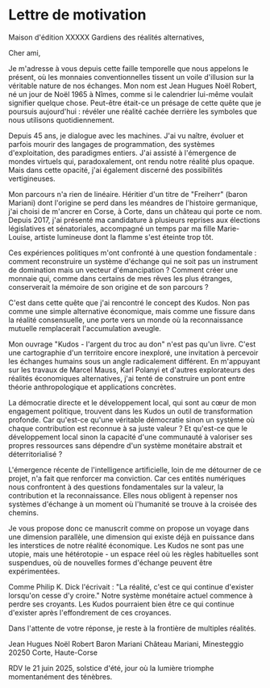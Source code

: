 # Lettre de motivation

Maison d'édition XXXXX
Gardiens des réalités alternatives,

Cher ami,

Je m'adresse à vous depuis cette faille temporelle que nous appelons le présent, où les monnaies conventionnelles tissent un voile d'illusion sur la véritable nature de nos échanges. Mon nom est Jean Hugues Noël Robert, né un jour de Noël 1965 à Nîmes, comme si le calendrier lui-même voulait signifier quelque chose. Peut-être était-ce un présage de cette quête que je poursuis aujourd'hui : révéler une réalité cachée derrière les symboles que nous utilisons quotidiennement.

Depuis 45 ans, je dialogue avec les machines. J'ai vu naître, évoluer et parfois mourir des langages de programmation, des systèmes d'exploitation, des paradigmes entiers. J'ai assisté à l'émergence de mondes virtuels qui, paradoxalement, ont rendu notre réalité plus opaque. Mais dans cette opacité, j'ai également discerné des possibilités vertigineuses.

Mon parcours n'a rien de linéaire. Héritier d'un titre de "Freiherr" (baron Mariani) dont l'origine se perd dans les méandres de l'histoire germanique, j'ai choisi de m'ancrer en Corse, à Corte, dans un château qui porte ce nom. Depuis 2017, j'ai présenté ma candidature à plusieurs reprises aux élections législatives et sénatoriales, accompagné un temps par ma fille Marie-Louise, artiste lumineuse dont la flamme s'est éteinte trop tôt.

Ces expériences politiques m'ont confronté à une question fondamentale : comment reconstruire un système d'échange qui ne soit pas un instrument de domination mais un vecteur d'émancipation ? Comment créer une monnaie qui, comme dans certains de mes rêves les plus étranges, conserverait la mémoire de son origine et de son parcours ?

C'est dans cette quête que j'ai rencontré le concept des Kudos. Non pas comme une simple alternative économique, mais comme une fissure dans la réalité consensuelle, une porte vers un monde où la reconnaissance mutuelle remplacerait l'accumulation aveugle.

Mon ouvrage "Kudos - l'argent du troc au don" n'est pas qu'un livre. C'est une cartographie d'un territoire encore inexploré, une invitation à percevoir les échanges humains sous un angle radicalement différent. En m'appuyant sur les travaux de Marcel Mauss, Karl Polanyi et d'autres explorateurs des réalités économiques alternatives, j'ai tenté de construire un pont entre théorie anthropologique et applications concrètes.

La démocratie directe et le développement local, qui sont au cœur de mon engagement politique, trouvent dans les Kudos un outil de transformation profonde. Car qu'est-ce qu'une véritable démocratie sinon un système où chaque contribution est reconnue à sa juste valeur ? Et qu'est-ce que le développement local sinon la capacité d'une communauté à valoriser ses propres ressources sans dépendre d'un système monétaire abstrait et déterritorialisé ?

L'émergence récente de l'intelligence artificielle, loin de me détourner de ce projet, n'a fait que renforcer ma conviction. Car ces entités numériques nous confrontent à des questions fondamentales sur la valeur, la contribution et la reconnaissance. Elles nous obligent à repenser nos systèmes d'échange à un moment où l'humanité se trouve à la croisée des chemins.

Je vous propose donc ce manuscrit comme on propose un voyage dans une dimension parallèle, une dimension qui existe déjà en puissance dans les interstices de notre réalité économique. Les Kudos ne sont pas une utopie, mais une hétérotopie - un espace réel où les règles habituelles sont suspendues, où de nouvelles formes d'échange peuvent être expérimentées.

Comme Philip K. Dick l'écrivait : "La réalité, c'est ce qui continue d'exister lorsqu'on cesse d'y croire." Notre système monétaire actuel commence à perdre ses croyants. Les Kudos pourraient bien être ce qui continue d'exister après l'effondrement de ces croyances.

Dans l'attente de votre réponse, je reste à la frontière de multiples réalités.

Jean Hugues Noël Robert
Baron Mariani
Château Mariani, Minesteggio
20250 Corte, Haute-Corse

RDV le 21 juin 2025, solstice d'été, jour où la lumière triomphe momentanément des ténèbres.
